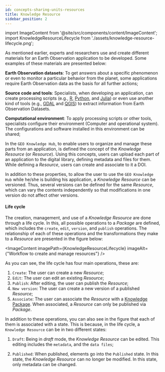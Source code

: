 ```yaml
---
id: concepts-sharing-units-resources
title: Knowledge Resource
sidebar_position: 2
---
```


import ImageContent from '@site/src/components/content/ImageContent';
import KnowledgeResourceLifecycle from './assets/knowledge-resource-lifecycle.png';

As mentioned earlier, experts and researchers use and create different materials for an Earth Observation application to be developed. Some examples of these materials are presented below:

**Earth Observation datasets**: To get answers about a specific phenomenon or even to monitor a particular behavior from the planet, some applications require Earth Observation data as the basis for all further actions;

**Source code and tools**: Specialists, when developing an application, can create processing scripts (e.g., [R](https://www.r-project.org/), [Python](https://www.python.org/), and [Julia](https://julialang.org/)) or even use another kind of tools (e.g., [GDAL](https://gdal.org/) and [QGIS](https://qgis.org/en/site/)) to extract information from Earth Observation Datasets.

**Computational environment**: To apply processing scripts or other tools, specialists configure their environment (Computer and operational system). The configurations and software installed in this environment can be shared;

In the `GEO Knowledge Hub`, to enable users to organize and manage these parts from an application, is defined the concept of the *Knowledge Resource* (or *Resource*). Using this concepts, users can upload each part of an application to the digital library, defining metadata and files for them. While defining a *Resource*, users can create and associate to it a DOI.

In addition to these properties, to allow the user to use the `GEO Knowledge Hub` while he/she is building his application, a *Knowledge Resource* can be versioned. Thus, several versions can be defined for the same *Resource*, which can vary the contents independently so that modifications in one version do not affect other versions.

#### Life cycle

The creation, management, and use of a *Knowledge Resource* are done through a life cycle. In this, all possible operations to a *Package* are defined, which includes the `create`, `edit`, `version`, and `publish` operations. The relationship of each of these operations and the transformations they make to a *Resource* are presented in the figure below:

<ImageContent
    imagePath={KnowledgeResourceLifecycle}
    imageAlt={"Workflow to create and manage resources"}
/>

As you can see, the life cycle has four main operations, these are:

1. `Create`: The user can create a new *Resource*;
2. `Edit`: The user can edit an existing *Resource*;
3. `Publish`: After editing, the user can publish the *Resource*;
4. `New version`: The user can create a new version of a published *Resource*;
5. `Associate`: The user can associate the *Resource* with a [Knowledge Package](knowledge-packages.md). When associated, a *Resource* can only be published via *Package*.

In addition to these operations, you can also see in the figure that each of them is associated with a state. This is because, in the life cycle, a `Knowledge Resource` can be in two different states:

1. `Draft`: Being in *draft* mode, the *Knowledge Resource* can be edited. This editing includes the `metadata`, and the `data files`;

2. `Published`: When published, elements go into the `Published` state. In this state, the *Knowledge Resource* can no longer be modified. In this state, only metadata can be changed.
